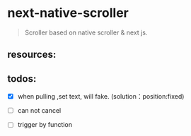 # next-native-scroller
> Scroller based on native scroller &amp; next js.


## resources:

## todos:
- [x] when pulling ,set text, will fake. (solution：position:fixed)
- [ ] can not cancel
- [ ] trigger by function

